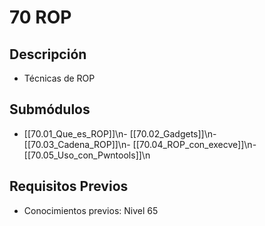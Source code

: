 # 70 ROP

## Descripción
- Técnicas de ROP

## Submódulos
- [[70.01_Que_es_ROP]]\n- [[70.02_Gadgets]]\n- [[70.03_Cadena_ROP]]\n- [[70.04_ROP_con_execve]]\n- [[70.05_Uso_con_Pwntools]]\n

## Requisitos Previos
- Conocimientos previos: Nivel 65

